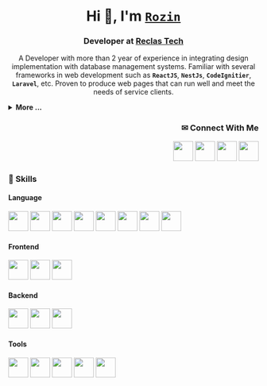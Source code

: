 <!-- Rozin's Github Profile -->

<div align="center">

# Hi 👋, I'm [` Rozin `](https://github.com/RozKoy)
  
### Developer at [Reclas Tech](https://github.com/reclas-tech)

A Developer with more than 2 year of experience in integrating design implementation with database management systems. Familiar with several frameworks in web development such as **` ReactJS `**, **` NestJs `**, **` CodeIgnitier `**, **` Laravel `**, etc. Proven to produce web pages that can run well and meet the needs of service clients.

</div>

<div align="left">

<details>
  <summary> <strong>More ...</strong> </summary>
  
<br>
  
  - 👣 I’m available for ` Freelancing `
  - ✨ Always learning ` New ` things
  - 💬 Ask me about ` Everything `
  - 💼 You can reach me with [` okkoy.1401@gmail.com `](mailto:okkoy.1401@gmail.com)

</details>

</div>

<div align="right">

<h3> ✉ Connect With Me </h3>

[<img src="https://github.com/RozKoy/RozKoy/assets/96671778/134f4f49-435b-44ec-b4ae-57e17fa6057a" width="40" />](https://github.com/RozKoy) [<img src="https://github.com/RozKoy/RozKoy/assets/96671778/1e8e3bdb-7422-43b7-b366-25ef19bea810" width="40" />](https://www.linkedin.com/in/rozkoy) [<img src="https://github.com/RozKoy/RozKoy/assets/96671778/ee512965-0d1e-4ab3-8640-eab464b02e60" width="40" />](https://www.instagram.com/rozinnnnn_/) [<img src="https://github.com/RozKoy/RozKoy/assets/96671778/6e4be1ff-0ed3-42db-bd8f-3bef17fc4c90" width="40" />](mailto:okkoy.1401@gmail.com)

</div>


<div align="left">

<h3> 🎯 Skills </h3>

<h4> Language </h4>

<img src="https://github.com/RozKoy/RozKoy/assets/96671778/11e5867f-0ec6-4ac3-8afe-09b8b44c3333" height="40" /> <img src="https://github.com/RozKoy/RozKoy/assets/96671778/24d72e46-b579-49df-abc9-fe9e28b5185a" height="40" /> <img src="https://github.com/RozKoy/RozKoy/assets/96671778/c7a62f4c-b6cc-4e5c-be44-4619b348925a" height="40" /> <img src="https://github.com/RozKoy/RozKoy/assets/96671778/a9a26e4f-1382-4c72-99d6-16ed32d37e5f" height="40" /> <img src="https://github.com/RozKoy/RozKoy/assets/96671778/7b7bd7e0-f389-42fb-bd03-9e874e8282f4" height="40" /> <img src="https://github.com/RozKoy/RozKoy/assets/96671778/93ec8d06-a750-411c-b5f4-9a82e55ec8aa" height="40" /> <img src="https://github.com/RozKoy/RozKoy/assets/96671778/c4e00d59-c912-43ca-8e02-181660c0561f" height="40" /> <img src="https://github.com/RozKoy/RozKoy/assets/96671778/c76168a7-c50f-415c-9bd4-10482b270d99" height="40" />

<h4> Frontend </h4>

<img src="https://github.com/RozKoy/RozKoy/assets/96671778/81e561b3-7083-434e-befc-1cba28c310ae" height="40" /> <img src="https://github.com/RozKoy/RozKoy/assets/96671778/9b0a0807-9ad5-45c7-8e34-6a5ee89bf1c6" height="40" /> <img src="https://github.com/RozKoy/RozKoy/assets/96671778/792cd6d1-29b6-410f-860b-6e105c62ee55" height="40" />

<h4> Backend </h4>

<img src="https://github.com/RozKoy/RozKoy/assets/96671778/d3428f19-bcae-40dc-afc0-4adea9c22a07" height="40" /> <img src="https://github.com/RozKoy/RozKoy/assets/96671778/e5485aa5-e814-404f-8fcb-ff59d5a0c512" height="40" /> <img src="https://github.com/RozKoy/RozKoy/assets/96671778/8a0d2213-7f6b-4c9a-86ac-db3c3f683fe1" height="40" />

<h4> Tools </h4>

<img src="https://github.com/RozKoy/RozKoy/assets/96671778/7abf449d-4cfd-4ebb-b7c3-d8dced9e579a" height="40" /> <img src="https://github.com/RozKoy/RozKoy/assets/96671778/566804bd-9c2c-4df6-aa45-85eda6ff5e6d" height="40" /> <img src="https://github.com/RozKoy/RozKoy/assets/96671778/64c79218-6c27-41fc-9052-b1162fba2a25" height="40" /> <img src="https://github.com/RozKoy/RozKoy/assets/96671778/aef3e781-1a1a-4add-9c62-cd0c0e28f43a" height="40" /> <img src="https://github.com/RozKoy/RozKoy/assets/96671778/d8ca4300-7011-4f42-ae5d-907c17283499" height="40" />

</div>

<!--
<div align=center>

<h3> 📊 Stats </h3>

<table>
<tr>
  <td align="center" colspan="2">

<a href="https://next.ossinsight.io/widgets/official/analyze-user-contribution-time-distribution?user_id=96671778&period=all_times" target="_blank" style="display: block" align="center">
  <picture>
    <source media="(prefers-color-scheme: dark)" srcset="https://next.ossinsight.io/widgets/official/analyze-user-contribution-time-distribution/thumbnail.png?user_id=96671778&period=all_times&image_size=auto&color_scheme=dark" width="721" height="auto">
    <img alt="Contribution Time Distribution of @RozKoy" src="https://next.ossinsight.io/widgets/official/analyze-user-contribution-time-distribution/thumbnail.png?user_id=96671778&period=all_times&image_size=auto&color_scheme=light" width="721" height="auto">
  </picture>
</a>

  </td>
</tr>
<tr>
  <td align="center" width="50%">

<a href="https://next.ossinsight.io/widgets/official/compose-user-dashboard-stats?user_id=96671778" target="_blank" style="display: block" align="center">
  <picture>
    <source media="(prefers-color-scheme: dark)" srcset="https://next.ossinsight.io/widgets/official/compose-user-dashboard-stats/thumbnail.png?user_id=96671778&image_size=auto&color_scheme=dark" width="771" height="auto">
    <img alt="Dashboard stats of @RozKoy" src="https://next.ossinsight.io/widgets/official/compose-user-dashboard-stats/thumbnail.png?user_id=96671778&image_size=auto&color_scheme=light" width="771" height="auto">
  </picture>
</a>
  
  </td>
  <td align="center" width="50%">

<a href="https://next.ossinsight.io/widgets/official/compose-currently-working-on?user_id=96671778&activity_type=all" target="_blank" style="display: block" align="center">
  <picture>
    <source media="(prefers-color-scheme: dark)" srcset="https://next.ossinsight.io/widgets/official/compose-currently-working-on/thumbnail.png?user_id=96671778&activity_type=all&image_size=auto&color_scheme=dark" width="497.5" height="auto">
    <img alt="@RozKoy's Recent Work - Last 28 days" src="https://next.ossinsight.io/widgets/official/compose-currently-working-on/thumbnail.png?user_id=96671778&activity_type=all&image_size=auto&color_scheme=light" width="497.5" height="auto">
  </picture>
</a>

  </td>
</tr>
<tr>
  <td align="center" width="50%">

![RozKoy's Stats](https://github-readme-stats.vercel.app/api?username=RozKoy&theme=flag-india&show_icons=true&hide_border=true)
  
  </td>
  <td align="center" width="50%">

![RozKoy's Top Languages](https://github-readme-stats.vercel.app/api/top-langs/?username=RozKoy&theme=flag-india&show_icons=true&hide_border=true&layout=compact)
  
  </td>
</tr>
<tr>
  <td align="center" colspan="2">

![RozKoy's Streak](https://github-readme-streak-stats.herokuapp.com/?user=RozKoy&theme=flag-india&hide_border=true&count_private=true)
  
  </td>
</tr>
</table>

</div>

<div align="center">
  
<h3> 🏆 My Trophies </h3>

<img align="center" src="https://github-profile-trophy.vercel.app/?username=RozKoy&theme=radical&rank=SECRET,SSS,SS,S,AAA,AA,A,B,C&margin-h=15&&margin-w=5&no-bg=true&row=1&column=5" alt="TROPHY" />

</div>
-->
